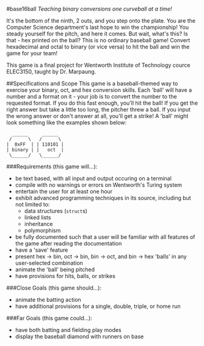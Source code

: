 #base16ball
*Teaching binary conversions one curveball at a time!*

It's the bottom of the ninth, 2 outs, and you step onto the plate. You are the Computer Science 
department's last hope to win the championship! You steady yourself for the pitch, and here it 
comes. But wait, what's this? Is that - hex printed on the ball? This is no ordinary 
baseball game! Convert hexadecimal and octal to binary (or vice versa) to hit the ball and win the 
game for your team!

This game is a final project for Wentworth Institute of Technology cource ELEC3150, taught by
Dr. Marpaung.

##Specifications and Scope
This game is a baseball-themed way to exercise your binary, oct, and hex conversion skills. Each
'ball' will have a number and a format on it - your job is to convert the number to the requested
format. If you do this fast enough, you'll hit the ball! If you get the right answer but take a
little too long, the pitcher threw a ball. If you input the wrong answer or don't answer at all,
you'll get a strike! A 'ball' might look something like the examples shown below:
```
  ______     ______
 /      \   /      \
|  0xFF  | | 110101 |
| binary | |   oct  |
 \______/   \______/
```
###Requirements (this game will...):
* be text based, with all input and output occuring on a terminal
* compile with no warnings or errors on Wentworth's Turing system
* entertain the user for at least one hour
* exhibit advanced programming techniques in its source, including but not limited to:
  * data structures (`struct`s)
  * linked lists
  * inheritance
  * polymorphism
* be fully documented such that a user will be familiar with all features of the game after reading
  the documentation
* have a 'save' feature
* present hex -> bin, oct -> bin, bin -> oct, and bin -> hex 'balls' in any user-selected combination
* animate the 'ball' being pitched
* have provisions for hits, balls, or strikes

###Close Goals (this game should...):
* animate the batting action
* have additional provisions for a single, double, triple, or home run

###Far Goals (this game could...):
* have both batting and fielding play modes
* display the baseball diamond with runners on base
